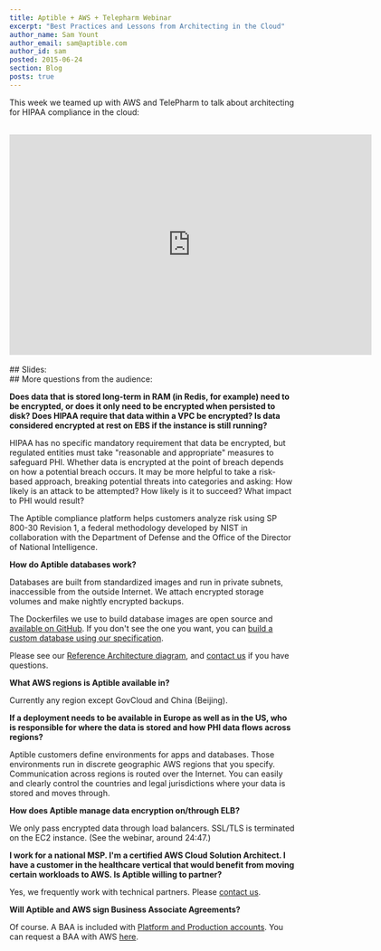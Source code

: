 ```yaml
---
title: Aptible + AWS + Telepharm Webinar
excerpt: "Best Practices and Lessons from Architecting in the Cloud"
author_name: Sam Yount
author_email: sam@aptible.com
author_id: sam
posted: 2015-06-24
section: Blog
posts: true
---
```

This week we teamed up with AWS and TelePharm to talk about architecting for HIPAA compliance in the cloud:
<br>
<br>
<iframe width="640" height="390" src="https://www.youtube.com/embed/Ehe_ZGaJ07M" frameborder="0" allowfullscreen></iframe>
<br>
<br>
## Slides:
<script async class="speakerdeck-embed" data-id="ebecf172377c408cb949f2eab05cc520" data-ratio="1.77777777777778" src="//speakerdeck.com/assets/embed.js"></script>
<br>
## More questions from the audience:

**Does data that is stored long-term in RAM (in Redis, for example) need to be encrypted, or does it only need to be encrypted when persisted to disk? Does HIPAA require that data within a VPC be encrypted? Is data considered encrypted at rest on EBS if the instance is still running?**  

HIPAA has no specific mandatory requirement that data be encrypted, but regulated entities must take "reasonable and appropriate" measures to safeguard PHI. Whether data is encrypted at the point of breach depends on how a potential breach occurs. It may be more helpful to take a risk-based approach, breaking potential threats into categories and asking: How likely is an attack to be attempted? How likely is it to succeed? What impact to PHI would result?

The Aptible compliance platform helps customers analyze risk using SP 800-30 Revision 1, a federal methodology developed by NIST in collaboration with the Department of Defense and the Office of the Director of National Intelligence.

**How do Aptible databases work?**  

Databases are built from standardized images and run in private subnets, inaccessible from the outside Internet. We attach encrypted storage volumes and make nightly encrypted backups.

The Dockerfiles we use to build database images are open source and [available on GitHub](https://github.com/aptible). If you don't see the one you want, you can [build a custom database using our specification](/support/topics/paas/deploy-custom-database/).

Please see our [Reference Architecture diagram](/pages/assets/aptible-reference-architecture.pdf), and [contact us](https://www.aptible.com/company/contact/) if you have questions.

**What AWS regions is Aptible available in?**  

Currently any region except GovCloud and China (Beijing).

**If a deployment needs to be available in Europe as well as in the US, who is responsible for where the data is stored and how PHI data flows across regions?**  

Aptible customers define environments for apps and databases. Those environments run in discrete geographic AWS regions that you specify. Communication across regions is routed over the Internet. You can easily and clearly control the countries and legal jurisdictions where your data is stored and moves through.

**How does Aptible manage data encryption on/through ELB?**  

We only pass encrypted data through load balancers. SSL/TLS is terminated on the EC2 instance. (See the webinar, around 24:47.)

**I work for a national MSP. I'm a certified AWS Cloud Solution Architect. I have a customer in the healthcare vertical that would benefit from moving certain workloads to AWS. Is Aptible willing to partner?**  

Yes, we frequently work with technical partners. Please [contact us](https://www.aptible.com/company/contact/).

**Will Aptible and AWS sign Business Associate Agreements?**  

Of course. A BAA is included with [Platform and Production accounts](/pricing/). You can request a BAA with AWS [here](http://aws.amazon.com/compliance/).

